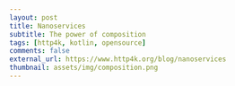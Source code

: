 ```yaml
---
layout: post
title: Nanoservices
subtitle: The power of composition
tags: [http4k, kotlin, opensource]
comments: false
external_url: https://www.http4k.org/blog/nanoservices
thumbnail: assets/img/composition.png
---
```

